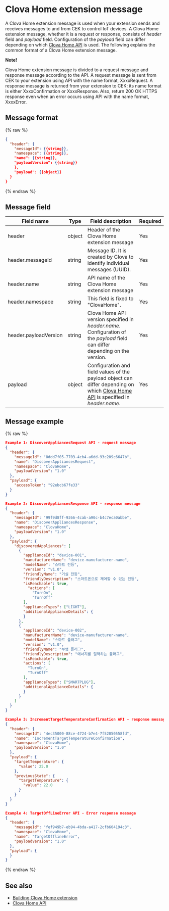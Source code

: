 # Clova Home extension message
A Clova Home extension message is used when your extension sends and receives messages to and from CEK to control IoT devices. A Clova Home extension message, whether it is a request or response, consists of *header* field and *payload* field. Configuration of the *payload* field can differ depending on which [Clova Home API](/CEK/References/Clova_Home_API.md) is used. The following explains the common format of a Clova Home extension message.

<div class="note">
  <p><strong>Note!</strong></p>
  <p>Clova Home extension message is divided to a request message and response message according to the API. A request message is sent from CEK to your extension using API with the name format, XxxxRequest. A response message is returned from your extension to CEK; its name format is either XxxxConfirmation or XxxxResponse. Also, return 200 OK HTTPS response even when an error occurs using API with the name format, XxxxError.</p>
</div>

## Message format
{% raw %}
```json
{
  "header": {
    "messageId": {{string}},
    "namespace": {{string}},
    "name": {{string}},
    "payloadVersion": {{string}}
    },
    "payload": {{object}}
  }
}
```
{% endraw %}


## Message field
| Field name       | Type    | Field description                     | Required |
|---------------|---------|-----------------------------|---------|
| header                 | object | Header of the Clova Home extension message                                          | Yes     |
| header.messageId       | string | Message ID. It is created by Clova to identify individual messages (UUID).               | Yes     |
| header.name            | string | API name of the Clova Home extension message                                      | Yes     |
| header.namespace       | string | This field is fixed to "ClovaHome".                                          | Yes     |
| header.payloadVersion  | string | Clova Home API version specified in *header.name*. Configuration of the *payload* field can differ depending on the version.                                   | Yes     |
| payload                | object | Configuration and field values of the payload object can differ depending on which [Clova Home API](/CEK/References/Clova_Home_API.md) is specified in *header.name*. | Yes     |

## Message example
{% raw %}
```json
Example 1: DiscoverAppliancesRequest API - request message
{
  "header": {
    "messageId": "8ddd7f05-7703-4cb4-a6dd-93c209c6647b",
    "name": "DiscoverAppliancesRequest",
    "namespace": "ClovaHome",
    "payloadVersion": "1.0"
  },
  "payload": {
    "accessToken": "92ebcb67fe33"
  }
}

Example 2: DiscoverAppliancesResponse API - response message
{
  "header": {
    "messageId": "99f9d8ff-9366-4cab-a90c-b4c7eca0abbe",
    "name": "DiscoverAppliancesResponse",
    "namespace": "ClovaHome",
    "payloadVersion": "1.0"
  },
  "payload": {
    "discoveredAppliances": [
      {
        "applianceId": "device-001",
        "manufacturerName": "device-manufacturer-name",
        "modelName": "스마트 전등",
        "version": "v1.0",
        "friendlyName": "거실 전등",
        "friendlyDescription": "스마트폰으로 제어할 수 있는 전등",
        "isReachable": true,
          "actions": [
            "TurnOn",
            "TurnOff"
        ],
        "applianceTypes": ["LIGHT"],
        "additionalApplianceDetails": {
        }
      },
      {
        "applianceId": "device-002",
        "manufacturerName": "device-manufacturer-name",
        "modelName": "스마트 플러그",
        "version": "v1.0",
        "friendlyName": "부엌 플러그",
        "friendlyDescription": "에너지를 절약하는 플러그",
        "isReachable": true,
        "actions": [
          "TurnOn",
          "TurnOff"
        ],
        "applianceTypes": ["SMARTPLUG"],
        "additionalApplianceDetails": {
        }
      }
    ]
  }
}

Example 3: IncrementTargetTemperatureConfirmation API - response message
{
  "header": {
    "messageId": "4ec35000-88ce-4724-b7e4-7f52050558fd",
    "name": "IncrementTargetTemperatureConfirmation",
    "namespace": "ClovaHome",
    "payloadVersion": "1.0"
  },
  "payload": {
    "targetTemperature": {
      "value": 25.0
    },
    "previousState": {
      "targetTemperature": {
        "value": 22.0
      }
    }
  }
}

Example 4: TargetOffLineError API - Error response message
{
  "header": {
    "messageId": "fef949b7-eb94-4bda-a417-2cfb604194c3",
    "namespace": "ClovaHome",
    "name": "TargetOfflineError",
    "payloadVersion": "1.0"
  },
  "payload": {
  }
}
```
{% endraw %}

## See also
* [Building Clova Home extension](/CEK/Guides/Build_Clova_Home_Extension.md)
* [Clova Home API](/CEK/References/Clova_Home_API.md)